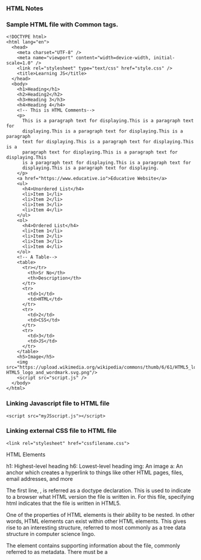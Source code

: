 ### HTML Notes

### Sample HTML file with Common tags.

```
<!DOCTYPE html>
<html lang="en">
  <head>
    <meta charset="UTF-8" />
    <meta name="viewport" content="width=device-width, initial-scale=1.0" />
    <link rel="stylesheet" type="text/css" href="style.css" />
    <title>Learning JS</title>
  </head>
  <body>
    <h1>Heading</h1>
    <h2>Heading2</h2>
    <h3>Heading 3</h3>
    <h4>Heading 4</h4>
    <!-- This is HTML Comments-->
    <p>
      This is a paragraph text for displaying.This is a paragraph text for
      displaying.This is a paragraph text for displaying.This is a paragraph
      text for displaying.This is a paragraph text for displaying.This is a
      paragraph text for displaying.This is a paragraph text for displaying.This
      is a paragraph text for displaying.This is a paragraph text for
      displaying.This is a paragraph text for displaying.
    </p>
    <a href="https://www.educative.io">Educative Website</a>
    <ul>
      <h4>Unordered List</h4>
      <li>Item 1</li>
      <li>Item 2</li>
      <li>Item 3</li>
      <li>Item 4</li>
    </ul>
    <ol>
      <h4>Ordered List</h4>
      <li>Item 1</li>
      <li>Item 2</li>
      <li>Item 3</li>
      <li>Item 4</li>
    </ol>
    <!-- A Table-->
    <table>
      <tr></tr>
        <th>Sr No</th>
        <th>Description</th>
      </tr>
      <tr>
        <td>1</td>
        <td>HTML</td>
      </tr>
      <tr>
        <td>2</td>
        <td>CSS</td>
      </tr>
      <tr>
        <td>3</td>
        <td>JS</td>
      </tr>
    </table>
    <h5>Image</h5>
    <img src="https://upload.wikimedia.org/wikipedia/commons/thumb/6/61/HTML5_logo_and_wordmark.svg/240px-HTML5_logo_and_wordmark.svg.png"/>
    <script src="script.js" />
  </body>
</html>

```

### Linking Javascript file to HTML file

```
<script src="myJSscript.js"></script>
```

### Linking external CSS file to HTML file

```
<link rel="stylesheet" href="cssfilename.css">
```

HTML Elements

h1: Highest-level heading
h6: Lowest-level heading
img: An image
a: An anchor which creates a hyperlink to things like other HTML pages, files, email addresses, and more

The first line, <!DOCTYPE html>, is referred as a doctype declaration. This is used to indicate to a browser what HTML version the file is written in. For this file, specifying html indicates that the file is written in HTML5.

One of the properties of HTML elements is their ability to be nested. In other words, HTML elements can exist within other HTML elements. This gives rise to an interesting structure, referred to most commonly as a tree data structure in computer science lingo.

The <head> element contains supporting information about the file, commonly referred to as metadata. There must be a <title> (providing the webpage a title) directly underneath the <head> element in order be complete. The <head> element may also contain links to Javascript files and CSS stylesheets.

The <body> element contains the main content of an HTML file. This is the element that holds the information that is rendered by your web browser. There can be only one <body> element within an HTML file, and most of the HTML you write will exist within this element.

Within the <body> element of this file, we have a high-level heading (h1) and a paragraph (p).

### HTML attributes

HTML attributes provide additional information about an HTML element. Attributes can be considered as properties of the element. An element may have a single attribute, many attributes, or no attributes at all.

```
<h2 title="This is a subheading">Hello, World!</h2>
 <div class="SampleClass"></div>

<p title="My Paragraph" style="color:blue">Hello, World!</p>
```

### Anchor elements / hyperlinking

One of the most important aspects of the World Wide Web is the ability to link to other parts of the web. Without a way to redirect our HTML page to other web addresses, there really wouldn’t be a “web” at all!
We can connect a HTML page to other web pages by creating a hyperlink using the anchor tag, like so:

```
<a href="http://www.google.com">Google</a>
```

The href attribute refers to Hypertext Reference, whose value is a Uniform Resource Locator (URL). A URL is basically fancy lingo for a web address, or the destination the link is pointing to. The href attribute can also refer to things like:

Email Addresses (mailto:someone@educative.io)
Phone Numbers (tel:+18004444444)
Documents/Files (Give the URL of the file instead of a web page)
Another different location on the same web page the browser is currently on

### Relative vs absolute URL paths

It’s important to understand how file paths play a role in how your hyperlinks will operate.

An absolute URL points to a single address that will direct to the same place regardless of where the original page is coming from. It looks something like this: http://www.github.com/google.

In an absolute URL path there are three main components:

1. The Protocol: What you most often see as http:// or https:// when you browse websites, but can be other things, like file:// or ftp://

2. The Domain: The name of the website (in this example, www.github.com)

3. The Path: The directory (or folder) we wish to navigate to. This field is not always necessary, and generally allows us to navigate to a more specific portion of a domain (in this case, Google’s profile on Github)

An absolute URL provides all the information necessary for a browser with an internet connection to reach the desired address. Furthermore, an absolute URL will not change its destination if used on different devices/browsers.

### Relative URLs

Relative URLs provide less information than absolute URLs and generally refer to pages on the same domain. Relative URLs are useful when you start to deal with multiple web pages on your site, and want a way to navigate between them.

Let’s take a look at a quick example of a directory named website with:

a main index.html page
an about section, named about.html
a nested directory named blogPosts, with three article HTML files named:
article1.html
article2.html
article3.html
If we started in the website directory on the index.html file, we could redirect to the About section by including the anchor tag:

```
<a href="about.html">About</a>
```

Now, say we want to navigate to an article in our blogPost folder. The relative URL path would then include the directory name: blogPost/article2.html. The entire anchor element would then be:

```
<a href="blogPost/article2.html">Article 2</a>
```

Now, how would we navigate back to the index.html page if we are in the blogPost directory? We can accomplish this by indicating the path to the file is one direct level up, like so: ../index.html.

```
<a href="../index.html">Index</a>
```

### Headings

The HTML standard has h1 element as well as five additional text heading elements, appropriately named h2 through h6.

It should be noted that heading elements should not be used to manipulate the font size of a heading. Rather, the levels represent semantically the difference between a main header, sub-header, etc.

### Lists

Often times we will want to include a bulleted or numbered list in web page content. This can be accomplished with HTML lists.

### Unordered lists

We could create an unordered list to represent things like a list of to-dos or a list of grocery items. To do this, we must use the <ul> tag, with nested <li> tags for the list items.

### Ordered lists

An ordered list should be used when the items in the list go in a particular order, like turn-by-turn instructions on a navigation system, or steps in a recipe. An ordered list is fairly similar to an unordered list, except we will want to use the 'ol 'tag to declare the list. List items are still wrapped in an 'li' tag. The list items will be numbered, rather than the bulleted items we saw previously.

### List element attributes: type and start

The type attribute allows us to change the style of either the bullets for unordered lists or the numbering scheme for ordered lists.

Unordered list type values include circle, disc, and square.

```
<ul type="square">
      <h4>Unordered List</h4>
      <li>Item 1</li>
      <li>Item 2</li>
      <li>Item 3</li>
      <li>Item 4</li>
    </ul>
    <ol start="7">
      <h4>Ordered List</h4>
      <li>Item 1</li>
      <li>Item 2</li>
      <li>Item 3</li>
      <li>Item 4</li>
    </ol>
```

Ordered list type values can be used to change the numbering scheme, and include the following:

1: Default numeric scheme
I: Upper-case Roman numerals
i: Lower-case Roman numerals
A: Upper-case Alphabet
a: Lower-case Alphabet
Ordered lists have an additional start attribute, that can be used to start the numbering at a value other than the default of 1.

### Sample-

```
<html>
 <head>
   <title>Exercise 5: Structuring a Page for Cooking a Food Recipe</title>
 </head>
 <body>
	<!-- Write your recipe here -->
    <h1>Recipe</h1>
    <h2>Ingredients</h2>
    <ul type=square>
        <li>Ingredient 1</li>
    </ul>
    <h2>Instructions</h2>
    <ol type="i">
        <li>Instructions1</li>
    </ol>
 </body>
</html>

```

### Inline vs. Block Elements + Divs

### Block-level elements

Block-level HTML elements take up the full width of a web page, essentially creating a “block” around the content you place within that element. Block-level elements, by default, also start on a new line. The following are some of the block-level elements:

- Headings (h1-h6)
- Ordered and Unordered Lists (ol, ul)
- List Items (li)
- Paragraphs (p)

### Inline elements

Inline elements, like the name suggests, do not take up the full width of a webpage and are generally in-line with text content. Inline elements also do not start a new line when rendered in the browser. Examples of inline elements include:

- Anchors (a)
- Images (img)
- Bolding Text (strong)
- Emphasizing Text (em)

### Divs

The <div>, a block-level element, allows you to section into separate, logical divisions.
As you can see, the <div> element does not render as anything special on the web page and is mainly used to separate content into distinct groups for organization or styling purposes. Generally, you will nest other HTML elements within <div> elements to provide the proper structure to your page.

### id + class attributes

The id and class attributes can be used to identify specific HTML elements across your HTML page.

The id attribute provides you with the ability to give any element a unique identifier. This identifier can later be used for things like applying specific styles with CSS or capturing input with some Javascript code.

```
<h1 id="companyName">Educative.io</h1>
```

Some notes about id usage:

- an id value should only be used for a single element (you will get unexpected behavior if you use the same id value for multiple elements)
- an id value must not contain any whitespace
- a single element cannot have multiple id values

The class attribute is similar to the id attribute in that it is used to identify specific elements. The main distinctions are:

- the same class value can be used across multiple elements
- an element can have multiple class values, separated by whitespaces
  In the example below, the id and class attributes are used to apply CSS styles (hidden) to our HTML document. Take note of the main differences between the two attributes.

```
<html>
 <head>
   <title>id vs class attributes</title>
 </head>
 <body>
   <!-- id elements can be used to identify specific elements on page -->
   <h1 id="pageTitle">id and class attributes</h1>

   <!-- class elements can be used to identify multiple elements that have
				similar characteristics -->
   <p class="bordered">This element has a border.</p>

	 <!-- the same class value can be used on multiple elements -->
   <p class="bordered">This element also has a border.</p>

   <!-- you can include multiple class values for a single element -->
   <p class="red bordered">This element has red text and a border.</p>
   <p class="blue bordered">This element has blue text and a border.</p>
 </body>
</html>
```

### The img element

Use the <img> tag to embed an image into your web page with an src attribute that contains a file path to the image you want to be included. Use the alt attribute to provide alternative text with a description of the image in case it doesn’t load, or is being read by a screen reader for people with disabilities.

Unlike most of the elements we have encountered thus far, the img element does not have a closing tag :

```
<img src="path/to/image/cat.jpg" alt="A cat">
```

```
<html>
 <head>
   <title>Exercise 5: Structuring a Food Recipe *Continued*</title>
 </head>
 <body>
   <!-- Write your HTML Here -->
   <div id="recipeTitle">
       <h1>Yummy Dish!</h1>
       <img src="https://www.foodandwine.com/thmb/BScdaGCMLf46UiRN-DHRTitN1rQ=/750x0/filters:no_upscale():max_bytes(150000):strip_icc():format(webp)/Pasta-Aglio-E-Olio-2-FT-RECIPE0123-38cd2045646a4635a80e8166f085fc7e.jpg" alt="Yummy Dish Pic">
       <div id="ingredients" class="recipeList">
           <h2>Ingredients</h2>
           <ul type=square>
               <li>ingredients</li>
               <li>ingredients</li>
               <li>ingredients</li>
           </ul>
       </div>
       <div id="instructions" class="recipeList">
           <h2>Instructions</h2>
           <ol type="i">
               <li>instructions</li>
               <li>instructions</li>
               <li>instructions</li>
           </ol>
       </div>
   </div>
 </body>
</html>
```
